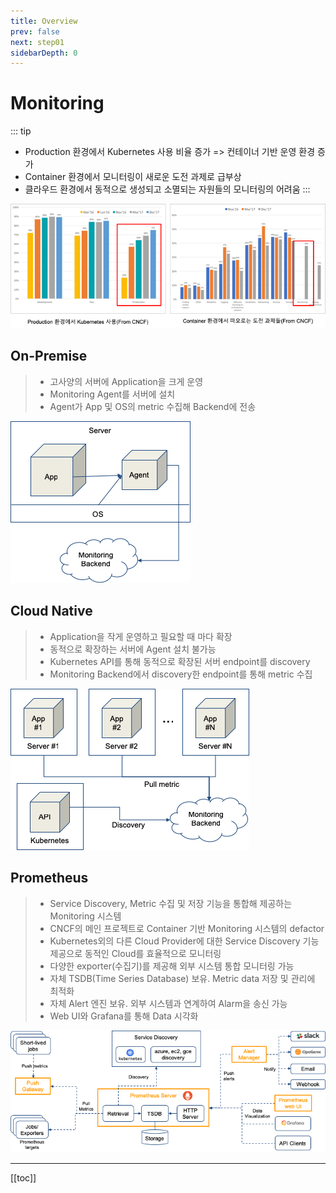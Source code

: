 ```yaml
---
title: Overview
prev: false
next: step01
sidebarDepth: 0
---
```


# Monitoring
::: tip
* Production 환경에서 Kubernetes 사용 비율 증가 => 컨테이너 기반 운영 환경 증가
* Container 환경에서 모니터링이 새로운 도전 과제로 급부상
* 클라우드 환경에서 동적으로 생성되고 소멸되는 자원들의 모니터링의 어려움
:::


![](./img/2019-01-26-20-18-20.png)

## On-Premise
> * 고사양의 서버에 Application을 크게 운영
> * Monitoring Agent를 서버에 설치
> * Agent가 App 및 OS의 metric 수집해 Backend에 전송

![](./img/2019-01-26-20-20-26.png)

## Cloud Native
> * Application을 작게 운영하고 필요할 때 마다 확장
> * 동적으로 확장하는 서버에 Agent 설치 불가능
> * Kubernetes API를 통해 동적으로 확장된 서버 endpoint를 discovery
> * Monitoring Backend에서 discovery한 endpoint를 통해 metric 수집

![](./img/2019-01-26-20-21-25.png)

## Prometheus
> * Service Discovery, Metric 수집 및 저장 기능을 통합해 제공하는 Monitoring 시스템
> * CNCF의 메인 프로젝트로 Container 기반 Monitoring 시스템의 defactor
> * Kubernetes외의 다른 Cloud Provider에 대한 Service Discovery 기능 제공으로 동적인 Cloud를 효율적으로 모니터링
> * 다양한 exporter(수집기)를 제공해 외부 시스템 통합 모니터링 가능
> * 자체 TSDB(Time Series Database) 보유. Metric data 저장 및 관리에 최적화
> * 자체 Alert 엔진 보유. 외부 시스템과 연계하여 Alarm을 송신 가능
> * Web UI와 Grafana를 통해 Data 시각화

![](./img/2019-01-26-20-23-04.png)


---
[[toc]]